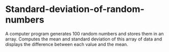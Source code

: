 # Standard-deviation-of-random-numbers
 A computer program generates 100 random numbers and stores them in an array. Computes the mean and standard deviation of this array of data and displays the difference between each value and the mean.   
